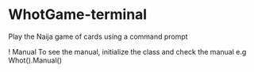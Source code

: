 # WhotGame-terminal
Play the Naija game of cards using a command prompt

! Manual
To see the manual, initialize the class and check the manual
e.g Whot().Manual()
